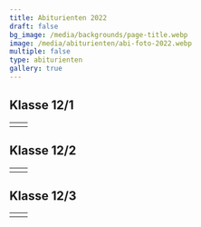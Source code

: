 ```yaml
---
title: Abiturienten 2022
draft: false
bg_image: /media/backgrounds/page-title.webp
image: /media/abiturienten/abi-foto-2022.webp
multiple: false
type: abiturienten
gallery: true
---
```

## Klasse 12/1

| | |
|---|---|
| | |

## Klasse 12/2

| | |
|---|---|
| | |

## Klasse 12/3

| | |
|---|---|
| | |




